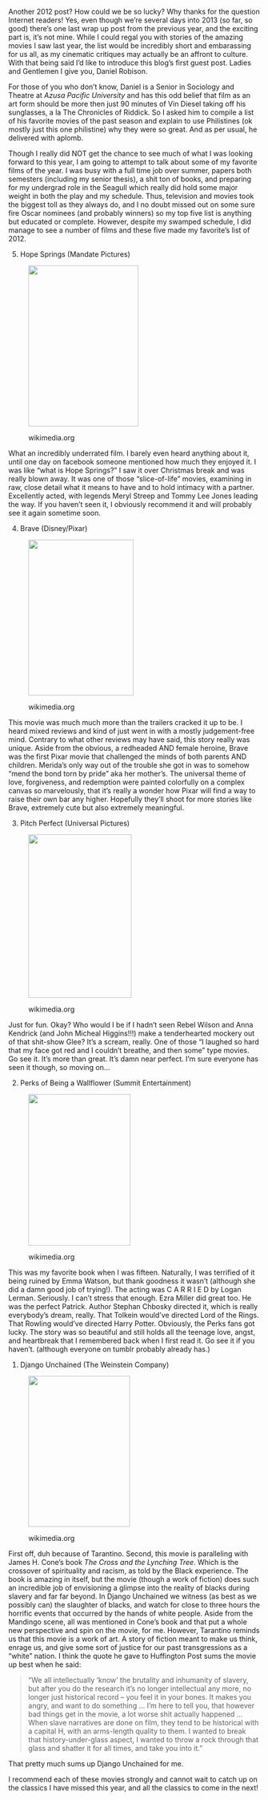 Another 2012 post? How could we be so lucky? Why thanks for the question Internet readers! Yes, even though we&#8217;re several days into 2013 (so far, so good) there&#8217;s one last wrap up post from the previous year, and the exciting part is, it&#8217;s not mine. While I could regal you with stories of the amazing movies I saw last year, the list would be incredibly short and embarassing for us all, as my cinematic critiques may actually be an affront to culture. With that being said I&#8217;d like to introduce this blog&#8217;s first guest post. Ladies and Gentlemen I give you, Daniel Robison.

For those of you who don&#8217;t know, Daniel is a Senior in Sociology and Theatre at _Azusa Pacific University_ and has this odd belief that film as an art form should be more then just 90 minutes of Vin Diesel taking off his sunglasses, a la The Chronicles of Riddick. So I asked him to compile a list of his favorite movies of the past season and explain to use Philistines (ok mostly just this one philistine) why they were so great. And as per usual, he delivered with aplomb.



<guestpost>

Though I really did NOT get the chance to see much of what I was looking forward to this year, I am going to attempt to talk about some of my favorite films of the year. I was busy with a full time job over summer, papers both semesters (including my senior thesis), a shit ton of books, and preparing for my undergrad role in the Seagull which really did hold some major weight in both the play and my schedule. Thus, television and movies took the biggest toll as they always do, and I no doubt missed out on some sure fire Oscar nominees (and probably winners) so my top five list is anything but educated or complete. However, despite my swamped schedule, I did manage to see a number of films and these five made my favorite’s list of 2012.



5. Hope Springs (Mandate Pictures)

<figure  class="wp-caption alignnone">

<img alt="" src="http://upload.wikimedia.org/wikipedia/en/thumb/0/03/Hope_Springs_2012.jpg/220px-Hope_Springs_2012.jpg" width="220" height="321" /><figcaption class="wp-caption-text">wikimedia.org</figcaption></figure> 

What an incredibly underrated film. I barely even heard anything about it, until one day on facebook someone mentioned how much they enjoyed it. I was like “what is Hope Springs?” I saw it over Christmas break and was really blown away. It was one of those “slice-of-life” movies, examining in raw, close detail what it means to have and to hold intimacy with a partner. Excellently acted, with legends Meryl Streep and Tommy Lee Jones leading the way. If you haven’t seen it, I obviously recommend it and will probably see it again sometime soon.



4. Brave (Disney/Pixar)

<figure  class="wp-caption alignnone">

<img class=" " alt="" src="http://upload.wikimedia.org/wikipedia/en/9/96/Brave_Poster.jpg" width="210" height="311" /><figcaption class="wp-caption-text">wikimedia.org</figcaption></figure> 

This movie was much much more than the trailers cracked it up to be. I heard mixed reviews and kind of just went in with a mostly judgement-free mind. Contrary to what other reviews may have said, this story really was unique. Aside from the obvious, a redheaded AND female heroine, Brave was the first Pixar movie that challenged the minds of both parents AND children. Merida’s only way out of the trouble she got in was to somehow “mend the bond torn by pride” aka her mother’s. The universal theme of love, forgiveness, and redemption were painted colorfully on a complex canvas so marvelously, that it’s really a wonder how Pixar will find a way to raise their own bar any higher. Hopefully they’ll shoot for more stories like Brave, extremely cute but also extremely meaningful.



3. Pitch Perfect (Universal Pictures)

<figure  class="wp-caption alignnone">

<img class=" " alt="" src="http://upload.wikimedia.org/wikipedia/en/4/46/Promotional_poster_for_film_%22Pitch_Perfect%22.jpg" width="206" height="326" /><figcaption class="wp-caption-text">wikimedia.org</figcaption></figure> 

Just for fun. Okay? Who would I be if I hadn’t seen Rebel Wilson and Anna Kendrick (and John Micheal Higgins!!!) make a tenderhearted mockery out of that shit-show Glee? It’s a scream, really. One of those “I laughed so hard that my face got red and I couldn’t breathe, and then some” type movies. Go see it. It’s more than great. It’s damn near perfect. I’m sure everyone has seen it though, so moving on…



2. Perks of Being a Wallflower (Summit Entertainment)

<figure  class="wp-caption alignnone">

<img class=" " alt="" src="http://upload.wikimedia.org/wikipedia/en/0/0b/The_Perks_of_Being_a_Wallflower_Poster.jpg" width="204" height="302" /><figcaption class="wp-caption-text">wikimedia.org</figcaption></figure> 

This was my favorite book when I was fifteen. Naturally, I was terrified of it being ruined by Emma Watson, but thank goodness it wasn’t (although she did a damn good job of trying!). The acting was C A R R I E D by Logan Lerman. Seriously. I can’t stress that enough. Ezra Miller did great too. He was the perfect Patrick. Author Stephan Chbosky directed it, which is really everybody’s dream, really. That Tolkein would’ve directed Lord of the Rings. That Rowling would’ve directed Harry Potter. Obviously, the Perks fans got lucky. The story was so beautiful and still holds all the teenage love, angst, and heartbreak that I remembered back when I first read it. Go see it if you haven’t. (although everyone on tumblr probably already has.)



1. Django Unchained (The Weinstein Company)

<figure  class="wp-caption alignnone">

<img class=" " alt="" src="http://upload.wikimedia.org/wikipedia/en/8/8b/Django_Unchained_Poster.jpg" width="203" height="301" /><figcaption class="wp-caption-text">wikimedia.org</figcaption></figure> 

First off, duh because of Tarantino. Second, this movie is paralleling with James H. Cone’s book _The Cross and the Lynching Tree_. Which is the crossover of spirituality and racism, as told by the Black experience. The book is amazing in itself, but the movie (though a work of fiction) does such an incredible job of envisioning a glimpse into the reality of blacks during slavery and far far beyond. In Django Unchained we witness (as best as we possibly can) the slaughter of blacks, and watch for close to three hours the horrific events that occurred by the hands of white people. Aside from the Mandingo scene, all was mentioned in Cone’s book and that put a whole new perspective and spin on the movie, for me. However, Tarantino reminds us that this movie is a work of art. A story of fiction meant to make us think, enrage us, and give some sort of justice for our past transgressions as a “white” nation. I think the quote he gave to Huffington Post sums the movie up best when he said:



> “We all intellectually ‘know’ the brutality and inhumanity of slavery, but after you do the research it’s no longer intellectual any more, no longer just historical record – you feel it in your bones. It makes you angry, and want to do something … I’m here to tell you, that however bad things get in the movie, a lot worse shit actually happened … When slave narratives are done on film, they tend to be historical with a capital H, with an arms-length quality to them. I wanted to break that history-under-glass aspect, I wanted to throw a rock through that glass and shatter it for all times, and take you into it.”



That pretty much sums up Django Unchained for me.



I recommend each of these movies strongly and cannot wait to catch up on the classics I have missed this year, and all the classics to come in the next!



</guestpost>